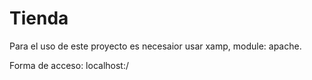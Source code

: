 # Tienda

Para el uso de este proyecto es necesaior usar xamp, module: apache.

Forma de acceso: localhost:<port>/<path>